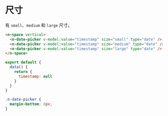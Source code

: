 # 尺寸

有 `small`、`medium` 和 `large` 尺寸。

```html
<n-space vertical>
  <n-date-picker v-model:value="timestamp" size="small" type="date" />
  <n-date-picker v-model:value="timestamp" size="medium" type="date" />
  <n-date-picker v-model:value="timestamp" size="large" type="date" />
</n-space>
```

```js
export default {
  data() {
    return {
      timestamp: null
    }
  }
}
```

```css
.n-date-picker {
  margin-bottom: 8px;
}
```
